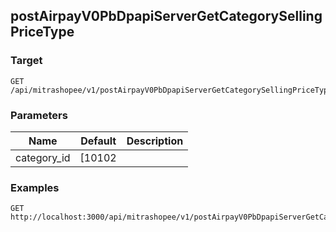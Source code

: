 ## postAirpayV0PbDpapiServerGetCategorySellingPriceType


### Target
```
GET /api/mitrashopee/v1/postAirpayV0PbDpapiServerGetCategorySellingPriceType
```

### Parameters
Name | Default | Description
--- | --- | ---
category_id|[10102|



### Examples

```
GET http://localhost:3000/api/mitrashopee/v1/postAirpayV0PbDpapiServerGetCategorySellingPriceType
```

